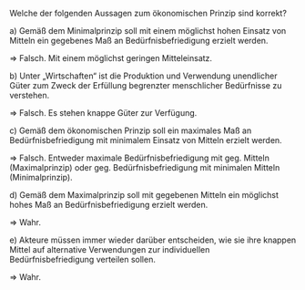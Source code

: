 Welche der folgenden Aussagen zum ökonomischen Prinzip sind korrekt?  

a)
Gemäß dem Minimalprinzip soll mit einem möglichst hohen Einsatz von Mitteln ein gegebenes Maß an Bedürfnisbefriedigung erzielt werden.  

$\Rightarrow$ Falsch.
Mit einem möglichst geringen Mitteleinsatz.

b)
Unter „Wirtschaften“ ist die Produktion und Verwendung unendlicher Güter zum Zweck der Erfüllung begrenzter menschlicher Bedürfnisse zu verstehen.  

$\Rightarrow$ Falsch.
Es stehen knappe Güter zur Verfügung.

c)
Gemäß dem ökonomischen Prinzip soll ein maximales Maß an Bedürfnisbefriedigung mit minimalem Einsatz von Mitteln erzielt werden.  

$\Rightarrow$ Falsch.
Entweder maximale Bedürfnisbefriedigung mit geg. Mitteln (Maximalprinzip) oder geg. Bedürfnisbefriedigung mit minimalen Mitteln (Minimalprinzip).

d)
Gemäß dem Maximalprinzip soll mit gegebenen Mitteln ein möglichst hohes Maß an Bedürfnisbefriedigung erzielt werden.  

$\Rightarrow$ Wahr.

e)
Akteure müssen immer wieder darüber entscheiden, wie sie ihre knappen Mittel auf alternative Verwendungen zur individuellen Bedürfnisbefriedigung verteilen sollen.

$\Rightarrow$ Wahr.